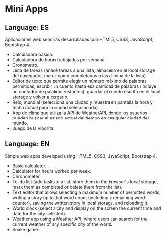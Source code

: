 # Mini Apps

## Language: ES

Aplicaciones web sencillas desarrolladas con HTML5, CSS3, JavaScript, Bootstrap 4.

* Calculadora básica.
* Calculadora de horas trabajadas por semana.
* Cronómetro.
* Lista de tareas (añade tareas a una lista, almacena en el local storage del navegador, marca como completadas o las elimina de la lista).
* Editor de texto que permite elegir un número máximo de palabras permitidas, escribir un cuento hasta esa cantidad de palabras (incluye un contador de palabras restantes), guardar el cuento escrito en el local storage y volver a cargarlo.
* Reloj mundial (selecciona una ciudad y muestra en pantalla la hora y fecha actual para la ciudad seleccionada).
* App de clima que utiliza la API de [WeatherAPI](https://www.weatherapi.com/), donde los usuarios pueden buscar el estado actual del tiempo en cualquier ciudad del mundo.
* Juego de la viborita.

## Language: EN

Simple web apps developed using HTML5, CSS3, JavaScript, Bootstrap 4.

* Basic calculator.
* Calculator for hours worked per week.
* Chronometer.
* To-do list (add tasks to a list, store them in the browser's local storage, mark them as completed or delete them from the list).
* Text editor that allows selecting a maximum number of permitted words, writing a story up to that word count (including a remaining word counter), saving the written story in local storage, and reloading it.
* World clock (select a city and display on the screen the current time and date for the city selected).
* Weather app using a Weather API, where users can search for the current weather of any specific city of the world.
* Snake game.
